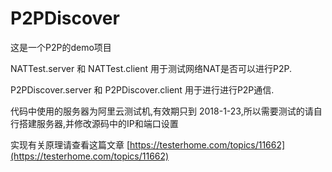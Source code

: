 # P2PDiscover
这是一个P2P的demo项目

NATTest.server 和 NATTest.client 用于测试网络NAT是否可以进行P2P.

P2PDiscover.server 和 P2PDiscover.client 用于进行进行P2P通信.

代码中使用的服务器为阿里云测试机,有效期只到 2018-1-23,所以需要测试的请自行搭建服务器,并修改源码中的IP和端口设置

实现有关原理请查看这篇文章   [https://testerhome.com/topics/11662](https://testerhome.com/topics/11662)  

